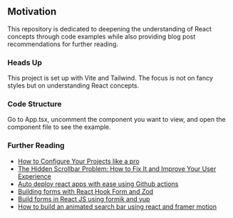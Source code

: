 ## Motivation

This repository is dedicated to deepening the understanding of React concepts through code examples while also providing blog post recommendations for further reading.

### Heads Up

This project is set up with Vite and Tailwind. The focus is not on fancy styles but on understanding React concepts.

### Code Structure

Go to App.tsx, uncomment the component you want to view, and open the component file to see the example.

### Further Reading

- [How to Configure Your Projects like a pro](https://phanendraguptha.medium.com/how-to-configure-your-projects-like-a-pro-6cceb6a38bd1)
- [The Hidden Scrollbar Problem: How to Fix It and Improve Your User Experience](https://phanendraguptha.medium.com/the-hidden-scrollbar-problem-how-to-fix-it-and-improve-your-user-experience-4def2cc50934)
- [Auto deploy react apps with ease using Github actions](https://phanendraguptha.medium.com/auto-deploy-react-apps-with-ease-using-github-actions-78b642de03ba)
- [Building forms with React Hook Form and Zod
  ](https://phanendraguptha.medium.com/building-forms-with-react-hook-form-and-zod-4ab035b15c9a)
- [Build forms in React JS using formik and yup
  ](https://phanendraguptha.medium.com/build-forms-in-react-js-using-formik-and-yup-6d70f2a63338)
- [How to build an animated search bar using react and framer motion](https://phanendraguptha.medium.com/how-to-build-an-animated-search-bar-using-react-and-framer-motion-bc11174bbb9d)
